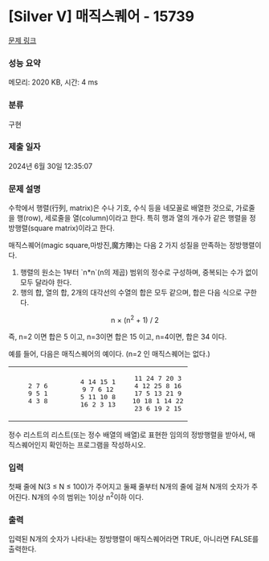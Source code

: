 # [Silver V] 매직스퀘어 - 15739 

[문제 링크](https://www.acmicpc.net/problem/15739) 

### 성능 요약

메모리: 2020 KB, 시간: 4 ms

### 분류

구현

### 제출 일자

2024년 6월 30일 12:35:07

### 문제 설명

<p>수학에서 행렬(行列, matrix)은 수나 기호, 수식 등을 네모꼴로 배열한 것으로, 가로줄을 행(row), 세로줄을 열(column)이라고 한다. 특히 행과 열의 개수가 같은 행렬을 정방행렬(square matrix)이라고 한다.</p>

<p>매직스퀘어(magic square,마방진,魔方陣)는 다음 2 가지 성질을 만족하는 정방행렬이다.</p>

<ol>
	<li>행렬의 원소는 1부터 `n*n`(n의 제곱) 범위의 정수로 구성하며, 중복되는 수가 없이 모두 달라야 한다.</li>
	<li>행의 합, 열의 합, 2개의 대각선의 수열의 합은 모두 같으며, 합은 다음 식으로 구한다. </li>
</ol>

<p style="text-align: center;">n × (n<sup>2</sup> + 1) / 2</p>

<p>즉, n=2 이면 합은 5 이고, n=3이면 합은 15 이고, n=4이면, 합은 34 이다.</p>

<p>예를 들어, 다음은 매직스퀘어의 예이다. (n=2 인 매직스퀘어는 없다.)</p>

<table class="table" style="width: 100%;">
	<tbody>
		<tr>
			<td style="width: 33%;">
			<pre style="text-align: center;">2 7 6
9 5 1
4 3 8</pre>
			</td>
			<td style="width: 34%;">
			<pre style="text-align: center;">4 14 15 1
9 7 6 12
5 11 10 8
16 2 3 13</pre>
			</td>
			<td style="width: 33%;">
			<pre style="text-align: center;">11 24 7 20 3
4 12 25 8 16
17 5 13 21 9
10 18 1 14 22
23 6 19 2 15</pre>
			</td>
		</tr>
	</tbody>
</table>

<p>정수 리스트의 리스트(또는 정수 배열의 배열)로 표현한 임의의 정방행렬을 받아서, 매직스퀘어인지 확인하는 프로그램을 작성하시오.</p>

### 입력 

 <p>첫째 줄에 N(3 ≤  N ≤ 100)가 주어지고 둘째 줄부터 N개의 줄에 걸쳐 N개의 숫자가 주어진다. N개의 수의 범위는 1이상 n<sup>2</sup>이하 이다.</p>

### 출력 

 <p>입력된 N개의 숫자가 나타내는 정방행렬이 매직스퀘어라면 TRUE, 아니라면 FALSE를 출력한다.</p>

